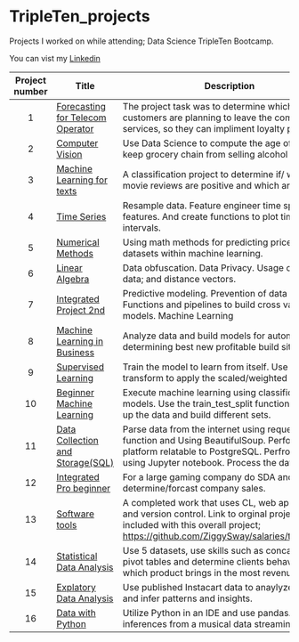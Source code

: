 # TripleTen_projects
Projects I worked on while attending; Data Science TripleTen Bootcamp. 

You can vist my [Linkedin](www.linkedin.com/in/brandi-booth-data-science)

| Project number | Title | Description |
| :-----------: | ----------- |----------- |
| 1 | [Forecasting for Telecom Operator](https://github.com/ZiggySway/Machine_Learning_and_Data_Projects__BrandiBooth/blob/main/To_upload/Sprint_17_completed.ipynb)| The project task was to determine which customers are planning to leave the company's services, so they can impliment loyalty perks. |
| 2 | [Computer Vision](https://github.com/ZiggySway/Machine_Learning_and_Data_Projects__BrandiBooth/tree/main/Computer_vision_upload) | Use Data Science to compute the age of faces to keep grocery chain from selling alcohol to minors.  |
| 3 | [Machine Learning for texts](https://github.com/ZiggySway/Machine_Learning_and_Data_Projects__BrandiBooth/tree/main/Machine_Learning_for_text_upload) | A classification project to determine if/ which movie reviews are positive and which are negative. |
| 4 | [Time Series](https://github.com/ZiggySway/Machine_Learning_and_Data_Projects__BrandiBooth/tree/main/Time_series_to_upload)| Resample data. Feature engineer time spacing features. And create functions to plot time intervals. |
| 5 | [Numerical Methods](https://github.com/ZiggySway/Machine_Learning_and_Data_Projects__BrandiBooth/tree/main/Numerical_Methods_To_upload) | Using math methods for predicting price value in datasets within machine learning. |
| 6 | [Linear Algebra](https://github.com/ZiggySway/Machine_Learning_and_Data_Projects__BrandiBooth/tree/main/Linear_Algebra_To_upload) | Data obfuscation. Data Privacy. Usage of scaling data; and distance vectors.|
| 7 | [Integrated Project 2nd](https://github.com/ZiggySway/Machine_Learning_and_Data_Projects__BrandiBooth/tree/main/An_Integrated_Project_2_To_upload) | Predictive modeling. Prevention of data leakage. Functions and pipelines to build cross validating models. Machine Learning |
| 8 | [Machine Learning in Business](https://github.com/ZiggySway/Machine_Learning_and_Data_Projects__BrandiBooth/tree/main/Machine_Learning_in_Business_To_upload) | Analyze data and build models for automatically determining best new profitable build sites. |
| 9 | [Supervised Learning](https://github.com/ZiggySway/Machine_Learning_and_Data_Projects__BrandiBooth/tree/main/Supervised_Learning_To_upload) | Train the model to learn from itself.  Use scaler and transform to apply the scaled/weighted data. |
| 10 | [Beginner Machine Learning](https://github.com/ZiggySway/Machine_Learning_and_Data_Projects__BrandiBooth/tree/main/Beginner_Machine_Learning_To_upload) | Execute machine learning using classification models.  Use the train_test_split function to break up the data and build different sets. |
| 11 | [Data Collection and Storage(SQL)](https://github.com/ZiggySway/Machine_Learning_and_Data_Projects__BrandiBooth/tree/main/SQL_To_upload) | Parse data from the internet using request.get function and Using BeautifulSoup. Perform SQL on platform relatable to PostgreSQL. Perfrom EDA using Jupyter notebook. Process the data. |
| 12 | [Integrated Pro beginner](https://github.com/ZiggySway/Machine_Learning_and_Data_Projects__BrandiBooth/tree/main/An_Integrated_Project_1_To_upload) | For a large gaming company do SDA and determine/forcast company sales. |
| 13 | [Software tools](https://github.com/ZiggySway/Machine_Learning_and_Data_Projects__BrandiBooth/tree/main/Software_Tools_To_upload) | A completed work that uses CL, web app creation, and version control. Link to orginal project included with this overall project; https://github.com/ZiggySway/salaries/tree/master |
| 14 | [Statistical Data Analysis](https://github.com/ZiggySway/Machine_Learning_and_Data_Projects__BrandiBooth/tree/main/Statistical_Data_Analysis_To_upload) | Use 5 datasets, use skills such as concatenate, pivot tables and determine clients behavior and which product brings in the most revenue. |
| 15 | [Explatory Data Analysis](https://github.com/ZiggySway/Machine_Learning_and_Data_Projects__BrandiBooth/tree/main/Explatory_Data_Analysis_To_upload) | Use published Instacart data to anaylyze shoppers and infer patterns and insights. |
| 16 | [Data with Python](https://github.com/ZiggySway/Machine_Learning_and_Data_Projects__BrandiBooth/tree/main/Basic_Python_analysis_To_upload) | Utilize Python in an IDE and use pandas.  Make inferences from a musical data streaming services. |
